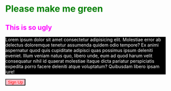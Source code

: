 <!--<!DOCTYPE html>-->
<html>
<head>
<style>
  h1 {
    color: green;
  }
  h2 {
    color: magenta;
  }
  p {
    color: white;
    background-color: black;
  }
  button {
    color: red;
    background-color: pink;
  }
</style>
</head>
<body>
  <h1>Please make me green</h1>
  <h2>This is so ugly</h2>
  <p>
    Lorem ipsum dolor sit amet consectetur adipisicing elit. Molestiae error ab delectus doloremque tenetur assumenda quidem odio tempore? Ex animi aspernatur quod quis cupiditate adipisci quas possimus ipsum deleniti eveniet. Illum veniam natus quo, libero unde, eum ad quod harum velit consequatur nihil id quaerat molestiae itaque dicta pariatur perspiciatis expedita porro facere deleniti atque voluptatum? Quibusdam libero ipsam iure!
  </p>
  <button>Sign Up</button>
</body>
</html>

